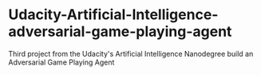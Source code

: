 # Udacity-Artificial-Intelligence-adversarial-game-playing-agent
 Third project from the Udacity's Artificial Intelligence Nanodegree build an Adversarial Game Playing Agent
